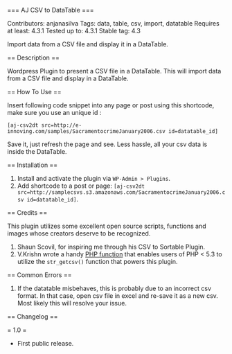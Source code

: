 === AJ CSV to DataTable ===

Contributors: anjanasilva
Tags: data, table, csv, import, datatable
Requires at least: 4.3.1
Tested up to: 4.3.1
Stable tag: 4.3

Import data from a CSV file and display it in a DataTable.


== Description ==

Wordpress Plugin to present a CSV file in a DataTable. This will import data from a CSV file and display in a DataTable.


== How To Use ==

Insert following code snippet into any page or post using this shortcode, make sure you use an unique id :

`[aj-csv2dt src=http://e-innoving.com/samples/SacramentocrimeJanuary2006.csv id=datatable_id]`

Save it, just refresh the page and see. Less hassle, all your csv data is inside the DataTable.


== Installation ==

1. Install and activate the plugin via `WP-Admin > Plugins`.
2. Add shortcode to a post or page: `[aj-csv2dt src=http://samplecsvs.s3.amazonaws.com/SacramentocrimeJanuary2006.csv id=datatable_id]`.

== Credits ==

This plugin utilizes some excellent open source scripts, functions and images whose creators deserve to be recognized.

1. Shaun Scovil, for inspiring me through his CSV to Sortable Plugin.
2. V.Krishn wrote a handy [PHP function] that enables users of PHP < 5.3 to utilize the `str_getcsv()` function that powers this plugin.

[CSV to Sortable]: https://wordpress.org/plugins/csv-to-sorttable/
[PHP function]: http://github.com/insteps/phputils

== Common Errors ==

1. If the datatable misbehaves, this is probably due to an incorrect csv format. In that case, open csv file in excel
and re-save it as a new csv. Most likely this will resolve your issue.

== Changelog ==

= 1.0 =
* First public release.